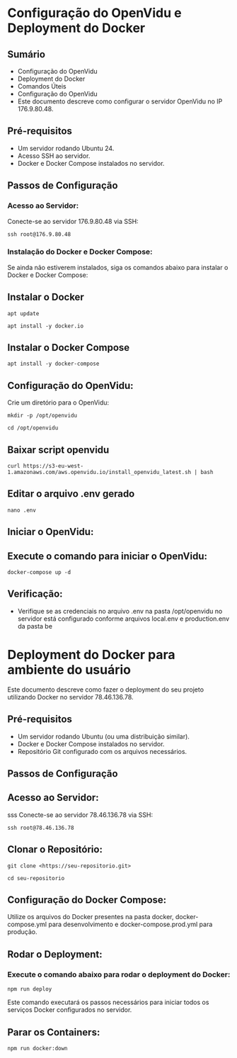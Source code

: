 # Configuração do OpenVidu e Deployment do Docker

## Sumário

- Configuração do OpenVidu
- Deployment do Docker
- Comandos Úteis
- Configuração do OpenVidu
- Este documento descreve como configurar o servidor OpenVidu no IP 176.9.80.48.

## Pré-requisitos

- Um servidor rodando Ubuntu 24.
- Acesso SSH ao servidor.
- Docker e Docker Compose instalados no servidor.

## Passos de Configuração
### Acesso ao Servidor:

Conecte-se ao servidor 176.9.80.48 via SSH:

`ssh root@176.9.80.48`

### Instalação do Docker e Docker Compose:

Se ainda não estiverem instalados, siga os comandos abaixo para instalar o Docker e Docker Compose:

## Instalar o Docker
`apt update`

`apt install -y docker.io`

## Instalar o Docker Compose
`apt install -y docker-compose`

## Configuração do OpenVidu:

Crie um diretório para o OpenVidu:

`mkdir -p /opt/openvidu`

`cd /opt/openvidu`

## Baixar script openvidu
`curl https://s3-eu-west-1.amazonaws.com/aws.openvidu.io/install_openvidu_latest.sh | bash`

## Editar o arquivo .env gerado
`nano .env`

## Iniciar o OpenVidu:

## Execute o comando para iniciar o OpenVidu:

`docker-compose up -d`

## Verificação:

 - Verifique se as credenciais no arquivo .env na pasta /opt/openvidu no servidor está configurado conforme arquivos local.env e production.env da pasta be

# Deployment do Docker para ambiente do usuário
Este documento descreve como fazer o deployment do seu projeto utilizando Docker no servidor 78.46.136.78.

## Pré-requisitos
- Um servidor rodando Ubuntu (ou uma distribuição similar).
- Docker e Docker Compose instalados no servidor.
- Repositório Git configurado com os arquivos necessários.

## Passos de Configuração

## Acesso ao Servidor:
sss
Conecte-se ao servidor 78.46.136.78 via SSH:

`ssh root@78.46.136.78`

## Clonar o Repositório:

`git clone <https://seu-repositorio.git>`

`cd seu-repositorio`

## Configuração do Docker Compose:

Utilize os arquivos do Docker presentes na pasta docker, docker-compose.yml para desenvolvimento e docker-compose.prod.yml para produção.

## Rodar o Deployment:

### Execute o comando abaixo para rodar o deployment do Docker:

`npm run deploy`

Este comando executará os passos necessários para iniciar todos os serviços Docker configurados no servidor.


## Parar os Containers:

`npm run docker:down`



